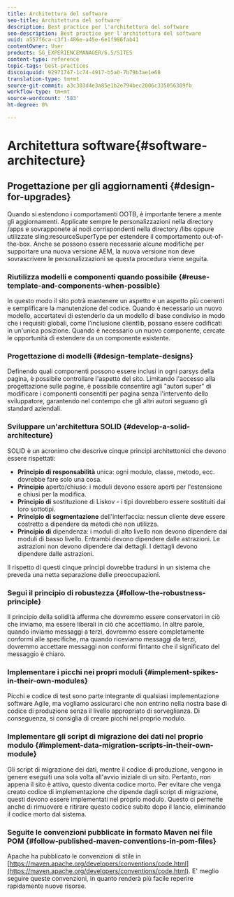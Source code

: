 ```yaml
---
title: Architettura del software
seo-title: Architettura del software
description: Best practice per l'architettura del software
seo-description: Best practice per l'architettura del software
uuid: a557f6ca-c3f1-486e-a45e-6e1f986fab41
contentOwner: User
products: SG_EXPERIENCEMANAGER/6.5/SITES
content-type: reference
topic-tags: best-practices
discoiquuid: 92971747-1c74-4917-b5a0-7b79b3ae1e68
translation-type: tm+mt
source-git-commit: a3c303d4e3a85e1b2e794bec2006c335056309fb
workflow-type: tm+mt
source-wordcount: '583'
ht-degree: 0%

---
```



# Architettura software{#software-architecture}

## Progettazione per gli aggiornamenti {#design-for-upgrades}

Quando si estendono i comportamenti OOTB, è importante tenere a mente gli aggiornamenti. Applicate sempre le personalizzazioni nella directory /apps e sovrapponete ai nodi corrispondenti nella directory /libs oppure utilizzate sling:resourceSuperType per estendere il comportamento out-of-the-box. Anche se possono essere necessarie alcune modifiche per supportare una nuova versione AEM, la nuova versione non deve sovrascrivere le personalizzazioni se questa procedura viene seguita.

### Riutilizza modelli e componenti quando possibile {#reuse-template-and-components-when-possible}

In questo modo il sito potrà mantenere un aspetto e un aspetto più coerenti e semplificare la manutenzione del codice. Quando è necessario un nuovo modello, accertatevi di estenderlo da un modello di base condiviso in modo che i requisiti globali, come l&#39;inclusione clientlib, possano essere codificati in un&#39;unica posizione. Quando è necessario un nuovo componente, cercate le opportunità di estendere da un componente esistente.

### Progettazione di modelli {#design-template-designs}

Definendo quali componenti possono essere inclusi in ogni parsys della pagina, è possibile controllare l&#39;aspetto del sito. Limitando l&#39;accesso alla progettazione sulle pagine, è possibile consentire agli &quot;autori super&quot; di modificare i componenti consentiti per pagina senza l&#39;intervento dello sviluppatore, garantendo nel contempo che gli altri autori seguano gli standard aziendali.

### Sviluppare un&#39;architettura SOLID {#develop-a-solid-architecture}

SOLID è un acronimo che descrive cinque principi architettonici che devono essere rispettati:

* **Principio di responsabilità** unica: ogni modulo, classe, metodo, ecc. dovrebbe fare solo una cosa.
* **Principio** aperto/chiuso: i moduli devono essere aperti per l&#39;estensione e chiusi per la modifica.
* **Principio di** sostituzione di Liskov - i tipi dovrebbero essere sostituiti dai loro sottotipi.
* **Principio di segmentazione** dell&#39;interfaccia: nessun cliente deve essere costretto a dipendere da metodi che non utilizza.
* **Principio di** dipendenza: i moduli di alto livello non devono dipendere dai moduli di basso livello. Entrambi devono dipendere dalle astrazioni. Le astrazioni non devono dipendere dai dettagli. I dettagli devono dipendere dalle astrazioni.

Il rispetto di questi cinque principi dovrebbe tradursi in un sistema che preveda una netta separazione delle preoccupazioni.

### Segui il principio di robustezza {#follow-the-robustness-principle}

Il principio della solidità afferma che dovremmo essere conservatori in ciò che inviamo, ma essere liberali in ciò che accettiamo. In altre parole, quando inviamo messaggi a terzi, dovremmo essere completamente conformi alle specifiche, ma quando riceviamo messaggi da terzi, dovremmo accettare messaggi non conformi fintanto che il significato del messaggio è chiaro.

### Implementare i picchi nei propri moduli {#implement-spikes-in-their-own-modules}

Picchi e codice di test sono parte integrante di qualsiasi implementazione software Agile, ma vogliamo assicurarci che non entrino nella nostra base di codice di produzione senza il livello appropriato di sorveglianza. Di conseguenza, si consiglia di creare picchi nel proprio modulo.

### Implementare gli script di migrazione dei dati nel proprio modulo {#implement-data-migration-scripts-in-their-own-module}

Gli script di migrazione dei dati, mentre il codice di produzione, vengono in genere eseguiti una sola volta all&#39;avvio iniziale di un sito. Pertanto, non appena il sito è attivo, questo diventa codice morto. Per evitare che venga creato codice di implementazione che dipende dagli script di migrazione, questi devono essere implementati nel proprio modulo. Questo ci permette anche di rimuovere e ritirare questo codice subito dopo il lancio, eliminando il codice morto dal sistema.

### Seguite le convenzioni pubblicate in formato Maven nei file POM {#follow-published-maven-conventions-in-pom-files}

Apache ha pubblicato le convenzioni di stile in [https://maven.apache.org/developers/conventions/code.html](https://maven.apache.org/developers/conventions/code.html). E&#39; meglio seguire queste convenzioni, in quanto renderà più facile reperire rapidamente nuove risorse.
